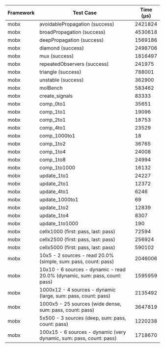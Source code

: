 | Framework | Test Case | Time (μs) |
| --- | --- | --- |
| mobx | avoidablePropagation (success) | 2421824 |
| mobx | broadPropagation (success) | 4530618 |
| mobx | deepPropagation (success) | 1569186 |
| mobx | diamond (success) | 2498706 |
| mobx | mux (success) | 1816497 |
| mobx | repeatedObservers (success) | 241975 |
| mobx | triangle (success) | 788001 |
| mobx | unstable (success) | 362900 |
| mobx | molBench | 583462 |
| mobx | create_signals | 83333 |
| mobx | comp_0to1 | 35651 |
| mobx | comp_1to1 | 19096 |
| mobx | comp_2to1 | 18753 |
| mobx | comp_4to1 | 23529 |
| mobx | comp_1000to1 | 18 |
| mobx | comp_1to2 | 36765 |
| mobx | comp_1to4 | 24008 |
| mobx | comp_1to8 | 24994 |
| mobx | comp_1to1000 | 16132 |
| mobx | update_1to1 | 24227 |
| mobx | update_2to1 | 12372 |
| mobx | update_4to1 | 6246 |
| mobx | update_1000to1 | 69 |
| mobx | update_1to2 | 12839 |
| mobx | update_1to4 | 8307 |
| mobx | update_1to1000 | 190 |
| mobx | cellx1000 (first: pass, last: pass) | 72594 |
| mobx | cellx2500 (first: pass, last: pass) | 256924 |
| mobx | cellx5000 (first: pass, last: pass) | 590102 |
| mobx | 10x5 - 2 sources - read 20.0% (simple, sum: pass, count: pass) | 2046006 |
| mobx | 10x10 - 6 sources - dynamic - read 20.0% (dynamic, sum: pass, count: pass) | 1595959 |
| mobx | 1000x12 - 4 sources - dynamic (large, sum: pass, count: pass) | 2135492 |
| mobx | 1000x5 - 25 sources (wide dense, sum: pass, count: pass) | 3647819 |
| mobx | 5x500 - 3 sources (deep, sum: pass, count: pass) | 1220238 |
| mobx | 100x15 - 6 sources - dynamic (very dynamic, sum: pass, count: pass) | 1718670 |
